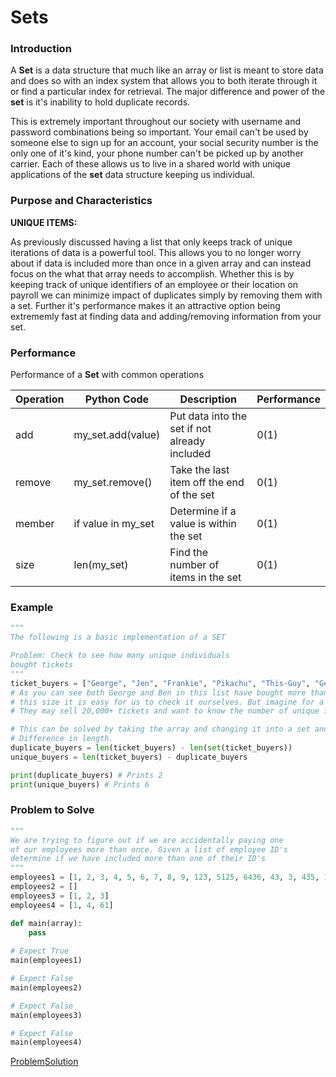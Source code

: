# Sets

### Introduction

A **Set** is a data structure that much like an array or list is meant to store data and does so with an index system that allows you to both iterate through it or find a particular index for retrieval. The major difference and power of the **set** is it's inability to hold duplicate records. 

This is extremely important throughout our society with username and password combinations being so important. Your email can't be used by someone else to sign up for an account, your social security number is the only one of it's kind, your phone number can't be picked up by another carrier. Each of these allows us to live in a shared world with unique applications of the **set** data structure keeping us individual.

### Purpose and Characteristics

**UNIQUE ITEMS:**

As previously discussed having a list that only keeps track of unique iterations of data is a powerful tool. This allows you to no longer worry about if data is included more than once in a given array and can instead focus on the what that array needs to accomplish. Whether this is by keeping track of unique identifiers of an employee or their location on payroll we can minimize impact of duplicates simply by removing them with a set. Further it's performance makes it an attractive option being extrememly fast at finding data and adding/removing information from your set.



### Performance

Performance of a **Set** with common operations

Operation | Python Code | Description | Performance 
----------|-------|--------------|------------
add       | my_set.add(value) | Put data into the set if not already included | 0(1)
remove    | my_set.remove() | Take the last item off the end of the set | 0(1)
member    | if value in my_set | Determine if a value is within the set | 0(1)
size     | len(my_set) | Find the number of items in the set | 0(1)

### Example
```python
"""
The following is a basic implementation of a SET

Problem: Check to see how many unique individuals
bought tickets
"""
ticket_buyers = ["George", "Jen", "Frankie", "Pikachu", "This-Guy", "George", "Ben", "Ben"]
# As you can see both George and Ben in this list have bought more than 1 ticket. In a list
# this size it is easy for us to check it ourselves. But imagine for a giant concert where
# They may sell 20,000+ tickets and want to know the number of unique fans who bought tickets

# This can be solved by taking the array and changing it into a set and then comparing the
# Difference in length.
duplicate_buyers = len(ticket_buyers) - len(set(ticket_buyers))
unique_buyers = len(ticket_buyers) - duplicate_buyers

print(duplicate_buyers) # Prints 2
print(unique_buyers) # Prints 6
```

### Problem to Solve
```python
"""
We are trying to figure out if we are accidentally paying one
of our employees more than once. Given a list of employee ID's
determine if we have included more than one of their ID's
"""
employees1 = [1, 2, 3, 4, 5, 6, 7, 8, 9, 123, 5125, 6436, 43, 3, 435, 1]
employees2 = []
employees3 = [1, 2, 3]
employees4 = [1, 4, 61]

def main(array):
    pass
        
# Expect True
main(employees1)

# Expect False
main(employees2)

# Expect False
main(employees3)

# Expect False
main(employees4)
```

[ProblemSolution](2.1%20Sets_problem_solution.py)
